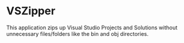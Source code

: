 # VSZipper
This application zips up Visual Studio Projects and Solutions without unnecessary files/folders like the bin and obj directories.
